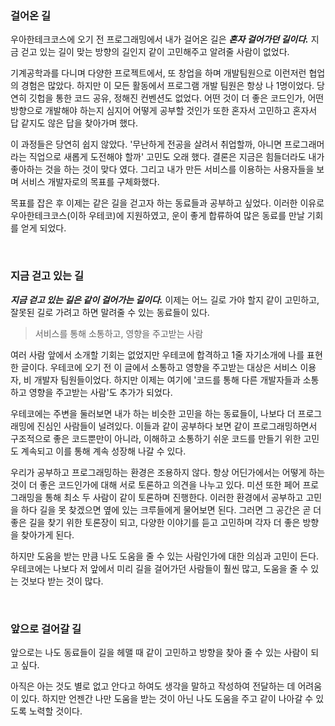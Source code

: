 
### 걸어온 길

우아한테크코스에 오기 전 프로그래밍에서 내가 걸어온 길은 ***혼자 걸어가던 길이다.***
지금 걷고 있는 길이 맞는 방향의 길인지 같이 고민해주고 알려줄 사람이 없었다.

기계공학과를 다니며 다양한 프로젝트에서, 또 창업을 하며 개발팀원으로 이런저런 협업의 경험은 많았다. 하지만 이 모든 활동에서 프로그램 개발 팀원은 항상 나 1명이었다. 당연히 깃헙을 통한 코드 공유, 정해진 컨벤션도 없었다. 어떤 것이 더 좋은 코드인가, 어떤 방향으로 개발해야 하는지 심지어 어떻게 공부할 것인가 또한 혼자서 고민하고 혼자서 답 같지도 않은 답을 찾아가며 했다.

이 과정들은 당연히 쉽지 않았다. '무난하게 전공을 살려서 취업할까, 아니면 프로그래머라는 직업으로 새롭게 도전해야 할까' 고민도 오래 했다.
결론은 지금은 힘들더라도 내가 좋아하는 것을 하는 것이 맞다 였다. 그리고 내가 만든 서비스를 이용하는 사용자들을 보며 서비스 개발자로의 목표를 구체화했다.

목표를 잡은 후 이제는 같은 길을 걷고자 하는 동료들과 공부하고 싶었다. 이러한 이유로 우아한테크코스(이하 우테코)에 지원하였고, 운이 좋게 합류하여 많은 동료를 만날 기회를 얻게 되었다.

<br>

### 지금 걷고 있는 길

***지금 걷고 있는 길은 같이 걸어가는 길이다.***
이제는 어느 길로 가야 할지 같이 고민하고, 잘못된 길로 가려고 하면 말려줄 수 있는 동료들이 있다.


> 서비스를 통해 소통하고, 영향을 주고받는 사람

여러 사람 앞에서 소개할 기회는 없었지만 우테코에 합격하고 1줄 자기소개에 나를 표현한 글이다. 우테코에 오기 전 이 글에서 소통하고 영향을 주고받는 대상은 서비스 이용자, 비 개발자 팀원들이었다.
하지만 이제는 여기에 '코드를 통해 다른 개발자들과 소통하고 영향을 주고받는 사람'도 추가가 되었다.

우테코에는 주변을 둘러보면 내가 하는 비슷한 고민을 하는 동료들이, 나보다 더 프로그래밍에 진심인 사람들이 널려있다. 이들과 같이 공부하다 보면 같이 프로그래밍하면서 구조적으로 좋은 코드뿐만이 아니라, 이해하고 소통하기 쉬운 코드를 만들기 위한 고민도 계속되고 이를 통해 계속 성장해 나갈 수 있다.

우리가 공부하고 프로그래밍하는 환경은 조용하지 않다. 항상 어딘가에서는 어떻게 하는 것이 더 좋은 코드인가에 대해 서로 토론하고 의견을 나누고 있다. 미션 또한 페어 프로그래밍을 통해 최소 두 사람이 같이 토론하며 진행한다.
이러한 환경에서 공부하고 고민을 하다 길을 못 찾겠으면 옆에 있는 크루들에게 물어보면 된다. 그러면 그 공간은 곧 더 좋은 길을 찾기 위한 토론장이 되고, 다양한 이야기를 듣고 고민하며 각자 더 좋은 방향을 찾아가게 된다.

하지만 도움을 받는 만큼 나도 도움을 줄 수 있는 사람인가에 대한 의심과 고민이 든다. 우테코에는 나보다 저 앞에서 미리 길을 걸어가던 사람들이 훨씬 많고, 도움을 줄 수 있는 것보다 받는 것이 많다.

<br>

### 앞으로 걸어갈 길

앞으로는 나도 동료들이 길을 헤맬 때 같이 고민하고 방향을 찾아 줄 수 있는 사람이 되고 싶다.

아직은 아는 것도 별로 없고 안다고 하여도 생각을 말하고 작성하여 전달하는 데 어려움이 있다. 하지만 언젠간 나만 도움을 받는 것이 아닌 나도 도움을 주고 같이 나아갈 수 있도록 노력할 것이다.